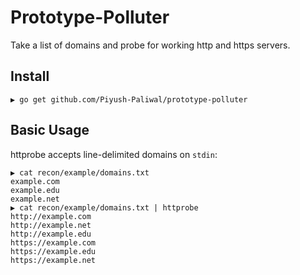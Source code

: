 # Prototype-Polluter

Take a list of domains and probe for working http and https servers.

## Install

```
▶ go get github.com/Piyush-Paliwal/prototype-polluter
```
## Basic Usage

httprobe accepts line-delimited domains on `stdin`:

```
▶ cat recon/example/domains.txt
example.com
example.edu
example.net
▶ cat recon/example/domains.txt | httprobe
http://example.com
http://example.net
http://example.edu
https://example.com
https://example.edu
https://example.net
```
